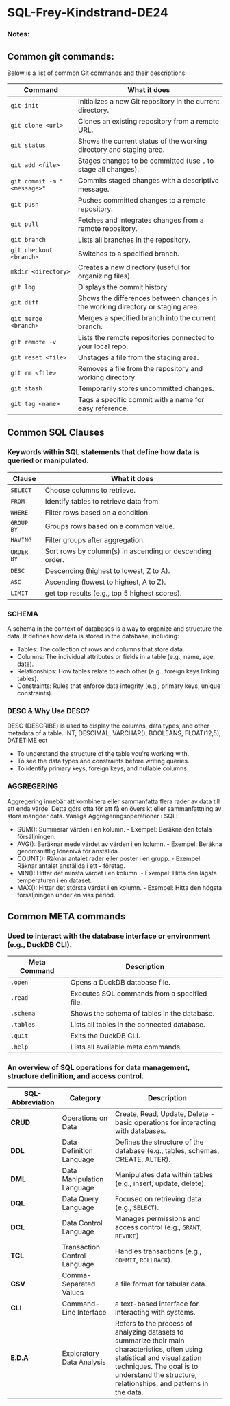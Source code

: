 # SQL-Frey-Kindstrand-DE24

### Notes:

## Common git commands:

Below is a list of common Git commands and their descriptions:

| **Command**       | **What it does**                                                |
|-------------------|-----------------------------------------------------------------|
| `git init`        | Initializes a new Git repository in the current directory.      |
| `git clone <url>` | Clones an existing repository from a remote URL.                |
| `git status`      | Shows the current status of the working directory and staging area. |
| `git add <file>`  | Stages changes to be committed (use `.` to stage all changes).  |
| `git commit -m "<message>"` | Commits staged changes with a descriptive message.   |
| `git push`        | Pushes committed changes to a remote repository.               |
| `git pull`        | Fetches and integrates changes from a remote repository.       |
| `git branch`      | Lists all branches in the repository.                          |
| `git checkout <branch>` | Switches to a specified branch.                          |
| `mkdir <directory>` | Creates a new directory (useful for organizing files).       |
| `git log`         | Displays the commit history.                                   |
| `git diff`        | Shows the differences between changes in the working directory or staging area. |
| `git merge <branch>` | Merges a specified branch into the current branch.          |
| `git remote -v`   | Lists the remote repositories connected to your local repo.    |
| `git reset <file>` | Unstages a file from the staging area.                        |
| `git rm <file>`   | Removes a file from the repository and working directory.      |
| `git stash`       | Temporarily stores uncommitted changes.                       |
| `git tag <name>`  | Tags a specific commit with a name for easy reference.         |


## Common SQL Clauses
### Keywords within SQL statements that define how data is queried or manipulated.

| **Clause**     | **What it does**                                  |
|----------------|---------------------------------------------------|
| `SELECT`       | Choose columns to retrieve.                       |
| `FROM`         | Identify tables to retrieve data from.            |
| `WHERE`        | Filter rows based on a condition.                 |
| `GROUP BY`     | Groups rows based on a common value.              |
| `HAVING`       | Filter groups after aggregation.                  |
| `ORDER BY`     | Sort rows by column(s) in ascending or descending order. |
| `DESC`         | Descending (highest to lowest, Z to A).           |
| `ASC`          | Ascending (lowest to highest, A to Z).            |
| `LIMIT`        | get top results (e.g., top 5 highest scores).     |

### SCHEMA
A schema in the context of databases is a way to organize and structure the data. It defines how data is stored in the database, including: 
- Tables: The collection of rows and columns that store data.
- Columns: The individual attributes or fields in a table (e.g., name, age, date).
- Relationships: How tables relate to each other (e.g., foreign keys linking tables).
- Constraints: Rules that enforce data integrity (e.g., primary keys, unique constraints).

### DESC & Why Use DESC?
DESC (DESCRIBE) is used to display the columns, data types, and other metadata of a table. INT, DESCIMAL, VARCHAR(), BOOLEANS, FLOAT(12,5), DATETIME ect
- To understand the structure of the table you're working with.
- To see the data types and constraints before writing queries.
- To identify primary keys, foreign keys, and nullable columns.

### AGGREGERING
Aggregering innebär att kombinera eller sammanfatta flera rader av data till ett enda värde. Detta görs ofta för att få en översikt eller sammanfattning av stora mängder data. 
Vanliga Aggregeringsoperationer i SQL:
- SUM(): Summerar värden i en kolumn. - Exempel: Beräkna den totala försäljningen. 
- AVG(): Beräknar medelvärdet av värden i en kolumn. - Exempel: Beräkna genomsnittlig lönenivå för anställda.
- COUNT(): Räknar antalet rader eller poster i en grupp. - Exempel: Räknar antalet anställda i ett - företag. 
- MIN(): Hittar det minsta värdet i en kolumn. - Exempel: Hitta den lägsta temperaturen i en dataset. 
- MAX(): Hittar det största värdet i en kolumn. - Exempel: Hitta den högsta försäljningen under en viss period.



## 	Common META commands 
### Used to interact with the database interface or environment (e.g., DuckDB CLI).

| **Meta Command** | **Description**                                            |
|------------------|------------------------------------------------------------|
| `.open`          | Opens a DuckDB database file.                              |
| `.read`          | Executes SQL commands from a specified file.               |
| `.schema`        | Shows the schema of tables in the database.                |
| `.tables`        | Lists all tables in the connected database.                |
| `.quit`          | Exits the DuckDB CLI.                                      |
| `.help`          | Lists all available meta commands.                         |



### An overview of SQL operations for data management, structure definition, and access control.
| **SQL-Abbreviation** | **Category**                | **Description**                                                                 |
|-------------------|-----------------------------|---------------------------------------------------------------------------------|
| **CRUD**          | Operations on Data         | Create, Read, Update, Delete - basic operations for interacting with databases. |
| **DDL**           | Data Definition Language   | Defines the structure of the database (e.g., tables, schemas, CREATE, ALTER).                  |
| **DML**           | Data Manipulation Language | Manipulates data within tables (e.g., insert, update, delete).                  |
| **DQL**           | Data Query Language        | Focused on retrieving data (e.g., `SELECT`).                                    |
| **DCL**           | Data Control Language      | Manages permissions and access control (e.g., `GRANT`, `REVOKE`).              |
| **TCL**           | Transaction Control Language | Handles transactions (e.g., `COMMIT`, `ROLLBACK`).                              |
| **CSV**           | Comma-Separated Values | a file format for tabular data.                   |
| **CLI**           | Command-Line Interface | a text-based interface for interacting with systems.   |
|**E.D.A**          | Exploratory Data Analysis | Refers to the process of analyzing datasets to summarize their main characteristics, often using statistical and visualization techniques. The goal is to understand the structure, relationships, and patterns in the data.  |


